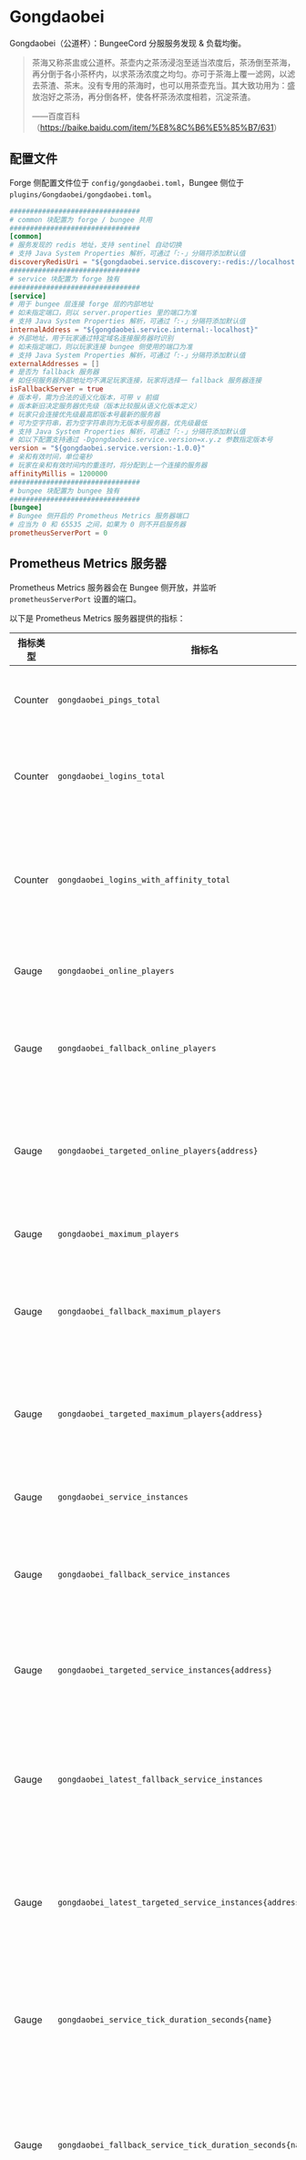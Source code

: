 # Gongdaobei

Gongdaobei（公道杯）：BungeeCord 分服服务发现 & 负载均衡。

> 茶海又称茶盅或公道杯。茶壶内之茶汤浸泡至适当浓度后，茶汤倒至茶海，再分倒于各小茶杯内，以求茶汤浓度之均匀。亦可于茶海上覆一滤网，以滤去茶渣、茶末。没有专用的茶海时，也可以用茶壶充当。其大致功用为：盛放泡好之茶汤，再分倒各杯，使各杯茶汤浓度相若，沉淀茶渣。
> 
> ——百度百科（<https://baike.baidu.com/item/%E8%8C%B6%E5%85%B7/631>）

## 配置文件

Forge 侧配置文件位于 `config/gongdaobei.toml`，Bungee 侧位于 `plugins/Gongdaobei/gongdaobei.toml`。

```toml
################################
# common 块配置为 forge / bungee 共用
################################
[common]
# 服务发现的 redis 地址，支持 sentinel 自动切换
# 支持 Java System Properties 解析，可通过「:-」分隔符添加默认值
discoveryRedisUri = "${gongdaobei.service.discovery:-redis://localhost:6379/0}"
################################
# service 块配置为 forge 独有
################################
[service]
# 用于 bungee 层连接 forge 层的内部地址
# 如未指定端口，则以 server.properties 里的端口为准
# 支持 Java System Properties 解析，可通过「:-」分隔符添加默认值
internalAddress = "${gongdaobei.service.internal:-localhost}"
# 外部地址，用于玩家通过特定域名连接服务器时识别
# 如未指定端口，则以玩家连接 bungee 侧使用的端口为准
# 支持 Java System Properties 解析，可通过「:-」分隔符添加默认值
externalAddresses = []
# 是否为 fallback 服务器
# 如任何服务器外部地址均不满足玩家连接，玩家将选择一 fallback 服务器连接
isFallbackServer = true
# 版本号，需为合法的语义化版本，可带 v 前缀
# 版本新旧决定服务器优先级（版本比较服从语义化版本定义）
# 玩家只会连接优先级最高即版本号最新的服务器
# 可为空字符串，若为空字符串则为无版本号服务器，优先级最低
# 支持 Java System Properties 解析，可通过「:-」分隔符添加默认值
# 如以下配置支持通过 -Dgongdaobei.service.version=x.y.z 参数指定版本号
version = "${gongdaobei.service.version:-1.0.0}"
# 亲和有效时间，单位毫秒
# 玩家在亲和有效时间内的重连时，将分配到上一个连接的服务器
affinityMillis = 1200000
################################
# bungee 块配置为 bungee 独有
################################
[bungee]
# Bungee 侧开启的 Prometheus Metrics 服务器端口
# 应当为 0 和 65535 之间，如果为 0 则不开启服务器
prometheusServerPort = 0
```

## Prometheus Metrics 服务器

Prometheus Metrics 服务器会在 Bungee 侧开放，并监听 `prometheusServerPort` 设置的端口。

以下是 Prometheus Metrics 服务器提供的指标：

| 指标类型    | 指标名                                                               | 解释                                                 |
|---------|-------------------------------------------------------------------|----------------------------------------------------|
| Counter | `gongdaobei_pings_total`                                          | 服务器 bungee 侧总共 ping 了多少次                           |
| Counter | `gongdaobei_logins_total`                                         | 服务器 bungee 侧总共有多少次有效登录                             |
| Counter | `gongdaobei_logins_with_affinity_total`                           | 服务器 bungee 侧总共有多少次在亲和有效时间内的有效登录                    |
| Gauge   | `gongdaobei_online_players`                                       | 服务器总共多少在线玩家                                        |
| Gauge   | `gongdaobei_fallback_online_players`                              | 服务器标记为 fallback 的端总共多少在线玩家                         |
| Gauge   | `gongdaobei_targeted_online_players{address}`                     | 服务器标记 `address` 外部域名的端总共多少在线玩家                     |
| Gauge   | `gongdaobei_maximum_players`                                      | 服务器玩家上限的值求和                                        |
| Gauge   | `gongdaobei_fallback_maximum_players`                             | 服务器标记为 fallback 的端玩家上限的值求和                         |
| Gauge   | `gongdaobei_targeted_maximum_players{address}`                    | 服务器标记 `address` 外部域名的端玩家上限的值求和                     |
| Gauge   | `gongdaobei_service_instances`                                    | 服务器总共注册了多少端                                        |
| Gauge   | `gongdaobei_fallback_service_instances`                           | 服务器总共注册了多少标记为 fallback 的端                          |
| Gauge   | `gongdaobei_targeted_service_instances{address}`                  | 服务器总共注册了多少标记 `address` 外部域名的端                      |
| Gauge   | `gongdaobei_latest_fallback_service_instances`                    | 服务器总共注册了多少标记为 fallback 且为最新版本的端                    |
| Gauge   | `gongdaobei_latest_targeted_service_instances{address}`           | 服务器总共注册了多少标记 `address` 外部域名且为最新版本的端                |
| Gauge   | `gongdaobei_service_tick_duration_seconds{name}`                  | 服务器中名称标记为 `name` 的端每 tick 所占用的秒数                   |
| Gauge   | `gongdaobei_fallback_service_tick_duration_seconds{name}`         | 服务器中名称标记为 `name` 且标记为 fallback 的端每 tick 所占用的秒数     |
| Gauge   | `gongdaobei_targeted_service_tick_duration_seconds{address,name}` | 服务器中名称标记为 `name` 且标记 `address` 外部域名的端每 tick 所占用的秒数 |

